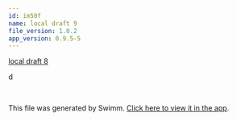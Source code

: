 ```yaml
---
id: im50f
name: local draft 9
file_version: 1.0.2
app_version: 0.9.5-5
---
```


[local draft 8](local-draft-8.null.sw.md)




d




<br/>

This file was generated by Swimm. [Click here to view it in the app](http://localhost:5003/repos/Z2l0aHViJTNBJTNBYXplcm90aGNvcmUtd290bGslM0ElM0FtYW96U3dpbW0=/docs/im50f).